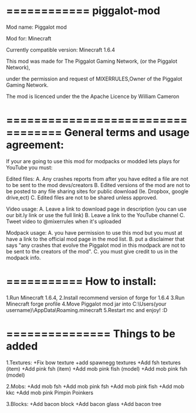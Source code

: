 ============
piggalot-mod
============
Mod name: Piggalot mod

Mod for: Minecraft

Currently compatible version: Minecraft 1.6.4

This mod was made for The Piggalot Gaming Network, (or the Piggalot Network), 

under the permission and request of MIXERRULES,Owner of the Piggalot Gaming Network.

The mod is licenced under the the Apache Licence by William Cameron

==================================
General terms and usage agreement:
==================================
If your are going to use this mod for modpacks or modded lets plays for YouTube you must:
 
Edited files:
A. Any crashes reports from after you have edited a file are not to be sent to the mod devs/creators
B. Edited versions of the mod are not to be posted to any file sharing sites for public download (Ie. Dropbox, google drive,ect)
C. Edited files are not to be shared unless approved.
 
Video usage:
A. Leave a link to download page in description (you can use our bit.ly link or use the full link)
B. Leave a link to the YouTube channel
C. Tweet video to @mixerrules when it's uploaded

Modpack usage: 
A. you have permission to use this mod but you must at have a link to the official mod page in the mod list.
B. put a disclaimer that says "any crashes that evolve the Piggalot mod in this modpack are not to be sent to the creators of the mod".
C. you must give credit to us in the modpack info.

===========
How to install:
===========
1.Run Minecraft 1.6.4,
2.Install recommend version of forge for 1.6.4
3.Run Minecraft forge profile
4.Move Piggalot mod jar into C:\Users\(your username)\AppData\Roaming\.minecraft
5.Restart mc and enjoy! :D

===============
Things to be added
===============
1.Textures:
+Fix bow texture
+add spawnegg textures
+Add fsh textures (item)
+Add pink fsh (item)
+Add mob pink fish (model)
+Add mob pink fsh (model)

2.Mobs:
+Add mob fsh
+Add mob pink fsh
+Add mob pink fish
+Add mob kkc 
+Add mob pink Pimpin Poinkers 

3.Blocks: 
+Add bacon block
+Add bacon glass
+Add bacon tree 
